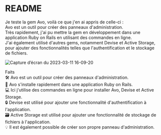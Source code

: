 # README

Je teste la gem Avo, voilà ce que j'en ai appris de celle-ci :  
Avo est un outil pour créer des panneaux d'administration.   
Très rapidement, j'ai pu mettre la gem en développement dans une application Ruby on Rails en utilisant des commandes en ligne.  
J'ai également utilisé d'autres gems, notamment Devise et Active Storage, pour ajouter des fonctionnalités telles que l'authentification et le stockage de fichiers.  

![Capture d’écran du 2023-03-11 16-09-20](https://user-images.githubusercontent.com/85675011/224492118-6b1c3c6f-ae7a-4ecf-873a-4e2f43ce1e48.png)

Faits  
🛠️ Avo est un outil pour créer des panneaux d'administration.  
🚀 Avo s'installe rapidement dans une application Ruby on Rails.  
💻 Ici j'utilise des commandes en ligne pour installer Avo, Devise et Active Storage.  
🔒 Devise est utilisé pour ajouter une fonctionnalité d'authentification à l'application.  
🗃️ Active Storage est utilisé pour ajouter une fonctionnalité de stockage de fichiers à l'application.  
💡 Il est également possible de créer son propre panneau d'administration.  
